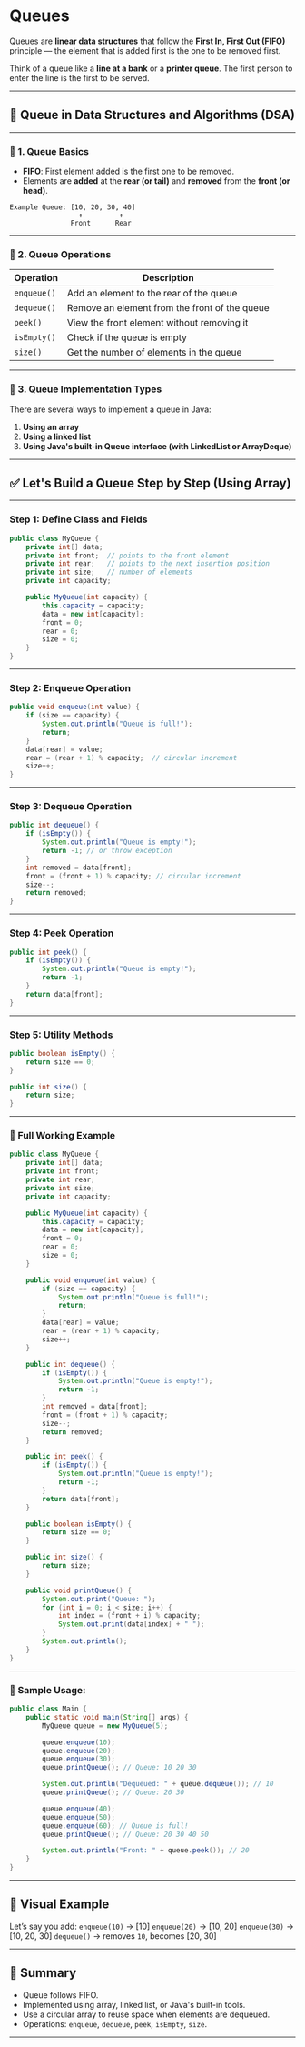 # Queues

Queues are **linear data structures** that follow the **First In, First Out (FIFO)** principle — the element that is
added first is the one to be removed first.

Think of a queue like a **line at a bank** or a **printer queue**. The first person to enter the line is the first to be
served.

---

## 📌 Queue in Data Structures and Algorithms (DSA)

---

### 🔹 1. **Queue Basics**

* **FIFO**: First element added is the first one to be removed.
* Elements are **added** at the **rear (or tail)** and **removed** from the **front (or head)**.

```
Example Queue: [10, 20, 30, 40]
                 ↑         ↑
               Front      Rear
```

---

### 🔹 2. **Queue Operations**

| Operation   | Description                                   |
|-------------|-----------------------------------------------|
| `enqueue()` | Add an element to the rear of the queue       |
| `dequeue()` | Remove an element from the front of the queue |
| `peek()`    | View the front element without removing it    |
| `isEmpty()` | Check if the queue is empty                   |
| `size()`    | Get the number of elements in the queue       |

---

### 🔹 3. **Queue Implementation Types**

There are several ways to implement a queue in Java:

1. **Using an array**
2. **Using a linked list**
3. **Using Java's built-in Queue interface (with LinkedList or ArrayDeque)**

---

## ✅ Let's Build a Queue Step by Step (Using Array)

---

### Step 1: Define Class and Fields

```java
public class MyQueue {
    private int[] data;
    private int front;  // points to the front element
    private int rear;   // points to the next insertion position
    private int size;   // number of elements
    private int capacity;

    public MyQueue(int capacity) {
        this.capacity = capacity;
        data = new int[capacity];
        front = 0;
        rear = 0;
        size = 0;
    }
}
```

---

### Step 2: Enqueue Operation

```java
public void enqueue(int value) {
    if (size == capacity) {
        System.out.println("Queue is full!");
        return;
    }
    data[rear] = value;
    rear = (rear + 1) % capacity;  // circular increment
    size++;
}
```

---

### Step 3: Dequeue Operation

```java
public int dequeue() {
    if (isEmpty()) {
        System.out.println("Queue is empty!");
        return -1; // or throw exception
    }
    int removed = data[front];
    front = (front + 1) % capacity; // circular increment
    size--;
    return removed;
}
```

---

### Step 4: Peek Operation

```java
public int peek() {
    if (isEmpty()) {
        System.out.println("Queue is empty!");
        return -1;
    }
    return data[front];
}
```

---

### Step 5: Utility Methods

```java
public boolean isEmpty() {
    return size == 0;
}

public int size() {
    return size;
}
```

---

### 🔹 Full Working Example

```java
public class MyQueue {
    private int[] data;
    private int front;
    private int rear;
    private int size;
    private int capacity;

    public MyQueue(int capacity) {
        this.capacity = capacity;
        data = new int[capacity];
        front = 0;
        rear = 0;
        size = 0;
    }

    public void enqueue(int value) {
        if (size == capacity) {
            System.out.println("Queue is full!");
            return;
        }
        data[rear] = value;
        rear = (rear + 1) % capacity;
        size++;
    }

    public int dequeue() {
        if (isEmpty()) {
            System.out.println("Queue is empty!");
            return -1;
        }
        int removed = data[front];
        front = (front + 1) % capacity;
        size--;
        return removed;
    }

    public int peek() {
        if (isEmpty()) {
            System.out.println("Queue is empty!");
            return -1;
        }
        return data[front];
    }

    public boolean isEmpty() {
        return size == 0;
    }

    public int size() {
        return size;
    }

    public void printQueue() {
        System.out.print("Queue: ");
        for (int i = 0; i < size; i++) {
            int index = (front + i) % capacity;
            System.out.print(data[index] + " ");
        }
        System.out.println();
    }
}
```

---

### 🔹 Sample Usage:

```java
public class Main {
    public static void main(String[] args) {
        MyQueue queue = new MyQueue(5);

        queue.enqueue(10);
        queue.enqueue(20);
        queue.enqueue(30);
        queue.printQueue(); // Queue: 10 20 30

        System.out.println("Dequeued: " + queue.dequeue()); // 10
        queue.printQueue(); // Queue: 20 30

        queue.enqueue(40);
        queue.enqueue(50);
        queue.enqueue(60); // Queue is full!
        queue.printQueue(); // Queue: 20 30 40 50

        System.out.println("Front: " + queue.peek()); // 20
    }
}
```

---

## 🧠 Visual Example

Let’s say you add:
`enqueue(10)` → \[10]
`enqueue(20)` → \[10, 20]
`enqueue(30)` → \[10, 20, 30]
`dequeue()` → removes `10`, becomes \[20, 30]

---

## 📝 Summary

* Queue follows FIFO.
* Implemented using array, linked list, or Java's built-in tools.
* Use a circular array to reuse space when elements are dequeued.
* Operations: `enqueue`, `dequeue`, `peek`, `isEmpty`, `size`.

---

